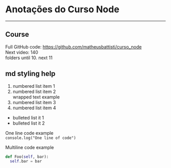 # Anotações do Curso Node

---

## Course

Full GitHub code: https://github.com/matheusbattisti/curso_node \
Next video: 140 \
folders until 10. next 11

## md styling help

1.  numbered list item 1
1.  numbered list item 2\
    wrapped text example
1.  numbered list item 3
1.  numbered list item 4

- bulleted list it 1
- bulleted list it 2

One line code example \
`console.log("One line of code")`

Multiline code example

```python
def Foo(self, bar):
  self.bar = bar
```
